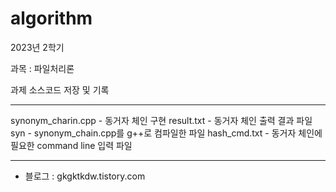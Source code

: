 # algorithm

2023년 2학기 

과목 : 파일처리론

과제 소스코드 저장 및 기록

---------------------------------------------------------

synonym_charin.cpp - 동거자 체인 구현
result.txt - 동거자 체인 출력 결과 파일
syn - synonym_chain.cpp를 g++로 컴파일한 파일
hash_cmd.txt - 동거자 체인에 필요한 command line 입력 파일

---------------------------------------------------------------
  - 블로그 : gkgktkdw.tistory.com